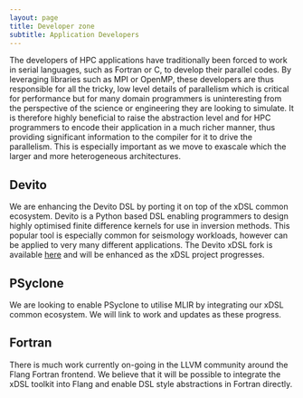 ```yaml
---
layout: page
title: Developer zone
subtitle: Application Developers
---
```


The developers of HPC applications have traditionally been forced to work in serial languages, such as Fortran or C, to develop their parallel codes. By leveraging libraries such as MPI or OpenMP, these developers are thus responsible for all the tricky, low level details of parallelism which is critical for performance but for many domain programmers is uninteresting from the perspective of the science or engineering they are looking to simulate. It is therefore highly beneficial to raise the abstraction level and for HPC programmers to encode their application in a much richer manner, thus providing significant information to the compiler for it to drive the parallelism. This is especially important as we move to exascale which the larger and more heterogeneous architectures.

## Devito

We are enhancing the Devito DSL by porting it on top of the xDSL common ecosystem. Devito is a Python based DSL enabling programmers to design highly optimised finite difference kernels for use in inversion methods. This popular tool is especially common for seismology workloads, however can be applied to very many different applications. The Devito xDSL fork is available [here](https://github.com/xdslproject/devito) and will be enhanced as the xDSL project progresses.

## PSyclone

We are looking to enable PSyclone to utilise MLIR by integrating our xDSL common ecosystem. We will link to work and updates as these progress. 

## Fortran

There is much work currently on-going in the LLVM community around the Flang Fortran frontend. We believe that it will be possible to integrate the xDSL toolkit into Flang and enable DSL style abstractions in Fortran directly. 
